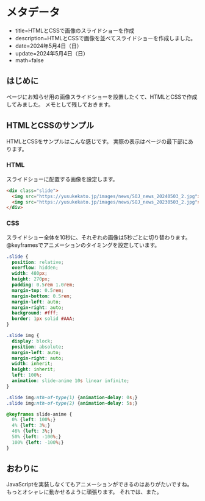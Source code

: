 # メタデータ
- title=HTMLとCSSで画像のスライドショーを作成
- description=HTMLとCSSで画像を並べてスライドショーを作成しました。
- date=2024年5月4日（日）
- update=2024年5月4日（日）
- math=false

## はじめに
ページにお知らせ用の画像スライドショーを設置したくて、HTMLとCSSで作成してみました。
メモとして残しておきます。

## HTMLとCSSのサンプル
HTMLとCSSをサンプルはこんな感じです。
実際の表示はページの最下部にあります。

### HTML
スライドショーに配置する画像を設定します。

```html
<div class="slide">
  <img src="https://yusukekato.jp/images/news/SOJ_news_20240503_2.jpg">
  <img src="https://yusukekato.jp/images/news/SOJ_news_20230503_2.jpg">
</div>
```

### CSS
スライドショー全体を10秒に、それぞれの画像は5秒ごとに切り替わります。
@keyframesでアニメーションのタイミングを設定しています。

```css
.slide {
  position: relative;
  overflow: hidden;
  width: 480px;
  height: 270px;
  padding: 0.5rem 1.0rem;
  margin-top: 0.5rem;
  margin-bottom: 0.5rem;
  margin-left: auto;
  margin-right: auto;
  background: #fff;
  border: 1px solid #AAA;
}

.slide img {
  display: block;
  position: absolute;
  margin-left: auto;
  margin-right: auto;
  width: inherit;
  height: inherit;
  left: 100%;
  animation: slide-anime 10s linear infinite;
}

.slide img:nth-of-type(1) {animation-delay: 0s;}
.slide img:nth-of-type(2) {animation-delay: 5s;}

@keyframes slide-anime {
  0% {left: 100%;}
  4% {left: 3%;}
  46% {left: 3%;}
  50% {left: -100%;}
  100% {left: -100%;}
}
```

## おわりに
JavaScriptを実装しなくてもアニメーションができるのはありがたいですね。
もっとオシャレに動かせるように頑張ります。
それでは、また。
